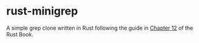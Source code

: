 # rust-minigrep

A simple grep clone written in Rust following the guide in [Chapter 12](https://doc.rust-lang.org/book/ch12-00-an-io-project.html) of the Rust Book.
